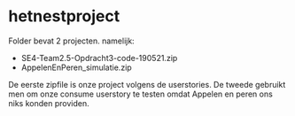 # hetnestproject

Folder bevat 2 projecten. 
namelijk:
  - SE4-Team2.5-Opdracht3-code-190521.zip
  - AppelenEnPeren_simulatie.zip
  
 De eerste zipfile is onze project volgens de userstories.
 De tweede gebruikt men om onze consume userstory te testen omdat Appelen en peren ons niks konden providen.
